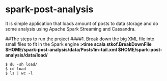 # spark-post-analysis
It is simple application that loads amount of posts to data storage and do some analysis using Apache Spark Streaming and Cassandra. 

##The steps to run the project
####1. Break down the big XML file into small files to fit in the Spark engine
**>time scala stkof.BreakDownFile $HOME/spark-post-analysis/data/Posts1m-tail.xml $HOME/spark-post-analysis/data/load/**
 
 ```
 $ du -sh load/
 $ cd load
 $ ls | wc -l
```
 


